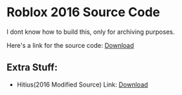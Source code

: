 # Roblox 2016 Source Code
I dont know how to build this, only for archiving purposes.<br>

Here's a link for the source code: [Download](https://web.archive.org/web/20240418090357/https://gitgud.io/stangetsdmca/roblox-source/-/archive/master/roblox-source-master.zip)

## Extra Stuff:
- Hitius(2016 Modified Source) Link:  [Download](https://web.archive.org/web/20200907113312/https://git.hitius.com/root/roblox/-/archive/master/roblox-master.zip)
